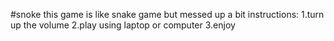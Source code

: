 
#snoke
this game is like snake game but messed up a bit 
instructions:
1.turn up the volume  2.play using laptop or computer 3.enjoy
